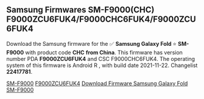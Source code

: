 <h2>Samsung Firmwares SM-F9000(CHC) F9000ZCU6FUK4/F9000CHC6FUK4/F9000ZCU6FUK4</h2>
Download the Samsung firmware for the ✅ <strong>Samsung Galaxy Fold </strong> ⭐ <strong>SM-F9000</strong> with product code <strong>CHC</strong> <strong> from China</strong>. This firmware has version number PDA <strong>F9000ZCU6FUK4</strong> and CSC F9000CHC6FUK4. The operating system of this firmware is Android R , with build date 2021-11-22. Changelist <strong>22417781</strong>.


[SM-F9000](https://samfirm.shop/samsung/model/SM-F9000)
[F9000ZCU6FUK4](https://samfirm.shop/samsung/pda/F9000ZCU6FUK4)
[Download Firmware Samsung Galaxy Fold SM-F9000](https://samfirm.shop/samsung/firmware/476283)
